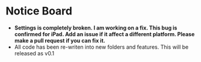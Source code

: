 # Notice Board
- **Settings is completely broken. I am working on a fix. This bug is confirmed for iPad. Add an issue if it affect a different platform. Please make a pull request if you can fix it.**
- All code has been re-writen into new folders and features. This will be released as v0.1
